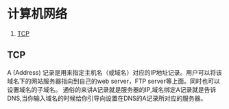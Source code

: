 # 计算机网络

1. [TCP](#tcp)
## TCP

A (Address) 记录是用来指定主机名（或域名）对应的IP地址记录。用户可以将该域名下的网站服务器指向到自己的web server，FTP server等上面。同时也可以设置域名的子域名。 通俗的来讲A记录就是服务器的IP,域名绑定A记录就是告诉DNS,当你输入域名的时候给你引导向设置在DNS的A记录所对应的服务器。
